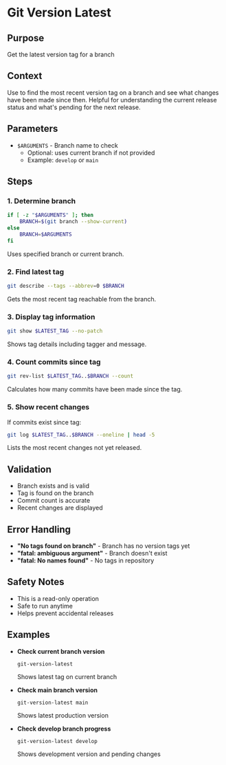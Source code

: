 # Git Version Latest

## Purpose
Get the latest version tag for a branch

## Context
Use to find the most recent version tag on a branch and see what changes have been made since then. Helpful for understanding the current release status and what's pending for the next release.

## Parameters
- `$ARGUMENTS` - Branch name to check
  - Optional: uses current branch if not provided
  - Example: `develop` or `main`

## Steps

### 1. Determine branch
```bash
if [ -z "$ARGUMENTS" ]; then
    BRANCH=$(git branch --show-current)
else
    BRANCH=$ARGUMENTS
fi
```
Uses specified branch or current branch.

### 2. Find latest tag
```bash
git describe --tags --abbrev=0 $BRANCH
```
Gets the most recent tag reachable from the branch.

### 3. Display tag information
```bash
git show $LATEST_TAG --no-patch
```
Shows tag details including tagger and message.

### 4. Count commits since tag
```bash
git rev-list $LATEST_TAG..$BRANCH --count
```
Calculates how many commits have been made since the tag.

### 5. Show recent changes
If commits exist since tag:
```bash
git log $LATEST_TAG..$BRANCH --oneline | head -5
```
Lists the most recent changes not yet released.

## Validation
- Branch exists and is valid
- Tag is found on the branch
- Commit count is accurate
- Recent changes are displayed

## Error Handling
- **"No tags found on branch"** - Branch has no version tags yet
- **"fatal: ambiguous argument"** - Branch doesn't exist
- **"fatal: No names found"** - No tags in repository

## Safety Notes
- This is a read-only operation
- Safe to run anytime
- Helps prevent accidental releases

## Examples
- **Check current branch version**
  ```
  git-version-latest
  ```
  Shows latest tag on current branch

- **Check main branch version**
  ```
  git-version-latest main
  ```
  Shows latest production version

- **Check develop branch progress**
  ```
  git-version-latest develop
  ```
  Shows development version and pending changes